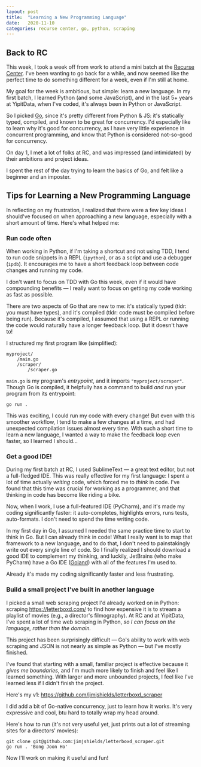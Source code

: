 ```yaml
---
layout: post
title:  "Learning a New Programming Language"
date:   2020-11-10
categories: recurse center, go, python, scraping
---
```


## Back to RC

This week, I took a week off from work to attend a mini batch at the [Recurse Center](https://www.recurse.com/). I've been wanting to go back for a while, and now seemed like the perfect time to do something different for a week, even if I'm still at home.

My goal for the week is ambitious, but simple: learn a new language. In my first batch, I learned Python (and some JavaScript), and in the last 5+ years at YipitData, when I've coded, it's always been in Python or JavaScript. 

So I picked [Go](https://golang.org/), since it's pretty different from Python & JS: it's statically typed, compiled, and known to be great for concurrency. I'd especially like to learn why it's good for concurrency, as I have very little experience in concurrent programming, and know that Python is considered not-so-good for concurrency.

On day 1, I met a lot of folks at RC, and was impressed (and intimidated) by their ambitions and project ideas.

I spent the rest of the day trying to learn the basics of Go, and felt like a beginner and an imposter.

## Tips for Learning a New Programming Language

In reflecting on my frustration, I realized that there were a few key ideas I should've focused on when approaching a new language, especially with a short amount of time. Here's what helped me:

### Run code often
When working in Python, if I'm taking a shortcut and not using TDD, I tend to run code snippets in a REPL (`ipython`), or as a script and use a debugger (`ipdb`). It encourages me to have a short feedback loop between code changes and running my code.

I don't want to focus on TDD with Go this week, even if it would have compounding benefits — I really want to focus on getting my code working as fast as possible.

There are two aspects of Go that are new to me: it's statically typed (tldr: you must have types), and it's compiled (tldr: code must be compiled before being run). Because it's compiled, I assumed that using a REPL or running the code would naturally have a longer feedback loop. But it doesn't have to!

I structured my first program like (simplified):
```
myproject/
    /main.go
    /scraper/
        /scraper.go
```

`main.go` is my program's _entrypoint_, and it imports `"myproject/scraper"`. Though Go is compiled, it helpfully has a command to build _and_ run your program from its entrypoint:
```
go run .
```

This was exciting, I could run my code with every change! But even with this smoother workflow, I tend to make a few changes at a time, and had unexpected compilation issues almost every time. With such a short time to learn a new language, I wanted a way to make the feedback loop even faster, so I learned I should...

### Get a good IDE!

During my first batch at RC, I used SublimeText — a great text editor, but not a full-fledged IDE. This was really effective for my first language: I spent a lot of time actually _writing_ code, which forced me to _think_ in code. I've found that this time was crucial for working as a programmer, and that thinking in code has become like riding a bike.

Now, when I work, I use a full-featured IDE (PyCharm), and it's made my coding significantly faster: it auto-completes, highlights errors, runs tests, auto-formats. I don't need to spend the time writing code.

In my first day in Go, I assumed I needed the same practice time to start to think in Go. But I can already think in code! What I really want is to map that framework to a new language, and to do that, I don't need to painstakingly write out every single line of code. So I finally realized I should download a good IDE to complement my thinking, and luckily, JetBrains (who make PyCharm) have a Go IDE ([Goland](https://www.jetbrains.com/go/)) with all of the features I'm used to. 

Already it's made my coding significantly faster and less frustrating.

### Build a small project I've built in another language

I picked a small web scraping project I'd already worked on in Python: scraping https://letterboxd.com/ to find how expensive it is to stream a playlist of movies (e.g., a director's filmography). At RC and at YipitData, I've spent a lot of time web scraping in Python, *so I can focus on the language, rather than the domain.*

This project has been surprisingly difficult — Go's ability to work with web scraping and JSON is not nearly as simple as Python — but I've mostly finished. 

I've found that starting with a small, familiar project is effective because it *gives me boundaries*, and I'm much more likely to finish and feel like I learned something. With larger and more unbounded projects, I feel like I've learned less if I didn't finish the project.

Here's my v1: https://github.com/jimjshields/letterboxd_scraper

I did add a bit of Go-native concurrency, just to learn how it works. It's very expressive and cool, btu hard to totally wrap my head around.

Here's how to run (it's not very useful yet, just prints out a lot of streaming sites for a directors' movies):
```
git clone git@github.com:jimjshields/letterboxd_scraper.git
go run . 'Bong Joon Ho'
```

Now I'll work on making it useful and fun!
